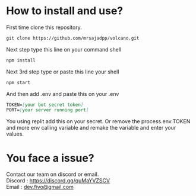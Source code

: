 # How to install and use?
First time clone this repository.
```md
git clone https://github.com/mrsajadpp/volcano.git
```
Next step type this line on your command shell
```md
npm install
```
Next 3rd step type or paste this line your shell
```md
npm start
```
And then add .env and paste this on your .env
```md
TOKEN=[your bot secret token]
PORT=[your server running port]
```
You using replit add this on your secret.
Or remove the process.env.TOKEN and more env calling variable and remake the variable and enter your values.
# You face a issue?
Contact our team on discord or email.
<br>
Discord : <a href="https://discord.gg/quMaYVZSCV">https://discord.gg/quMaYVZSCV</a>
<br>
Email : <a href="mailto:dev.fivo@gmail.com">dev.fivo@gmail.com</a>
